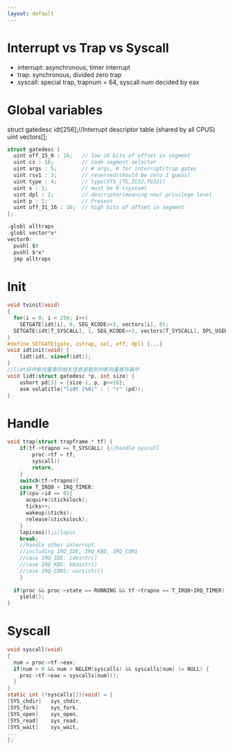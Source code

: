 ```yaml
---
layout: default
---
```


# Interrupt vs Trap vs Syscall
* interrupt: asynchronous, timer interrupt
* trap: synchronous, divided zero trap
* syscall: special trap, trapnum = 64, syscall num decided by eax

# Global variables
struct gatedesc idt[256];//Interrupt descriptor table (shared by all CPUS)
uint vectors[];
```c
struct gatedesc {
  uint off_15_0 : 16;   // low 16 bits of offset in segment
  uint cs : 16;         // code segment selector
  uint args : 5;        // # args, 0 for interrupt/trap gates
  uint rsv1 : 3;        // reserved(should be zero I guess)
  uint type : 4;        // type(STS_{TG,IG32,TG32})
  uint s : 1;           // must be 0 (system)
  uint dpl : 2;         // descriptor(meaning new) privilege level
  uint p : 1;           // Present
  uint off_31_16 : 16;  // high bits of offset in segment
};

.globl alltraps
.globl vector*x*
vector0:
  pushl $0
  pushl $*x*
  jmp alltraps
```

# Init

```c
void tvinit(void)
{
  for(i = 0; i < 256; i++)
    SETGATE(idt[i], 0, SEG_KCODE<<3, vectors[i], 0);
  SETGATE(idt[T_SYSCALL], 1, SEG_KCODE<<3, vectors[T_SYSCALL], DPL_USER);
}
#define SETGATE(gate, istrap, sel, off, dpl) {...}
void idtinit(void) {
    lidt(idt, sizeof(idt));
}
//lidt将中断向量表的相关信息装载到中断向量寄存器中
void lidt(struct gatedesc *p, int size) {
    ushort pd[3] = {size-1, p, p>>16};
    asm volatitle("lidt (%0)" : : "r" (pd));
}
```

# Handle
```c
void trap(struct trapframe * tf) {
    if(tf->trapno == T_SYSCALL) {//handle syscall
        proc->tf = tf;
        syscall()
        return;
    }
    switch(tf->trapno){
    case T_IRQ0 + IRQ_TIMER:
    if(cpu->id == 0){
      acquire(&tickslock);
      ticks++;
      wakeup(&ticks);
      release(&tickslock);
    }
    lapiceoi();//lapic
    break;
    //handle other interrupt
    //including IRQ_IDE, IRQ_KBD, IRQ_COM1
    //case IRQ_IDE: ideintr()
    //case IRQ_KBD: kbdintr()
    //case IRQ_COM1: uartintr()
    }
    
  if(proc && proc->state == RUNNING && tf->trapno == T_IRQ0+IRQ_TIMER) //时钟中断时，运行的进程会将时间片交给scheduler调度
    yield();
}
```

# Syscall

```c
void syscall(void)
{
  num = proc->tf->eax;
  if(num > 0 && num < NELEM(syscalls) && syscalls[num] != NULL) {
    proc->tf->eax = syscalls[num]();
  } 
}
static int (*syscalls[])(void) = {
[SYS_chdir]   sys_chdir,
[SYS_fork]    sys_fork,
[SYS_open]    sys_open,
[SYS_read]    sys_read,
[SYS_wait]    sys_wait,
...
};
```

        
